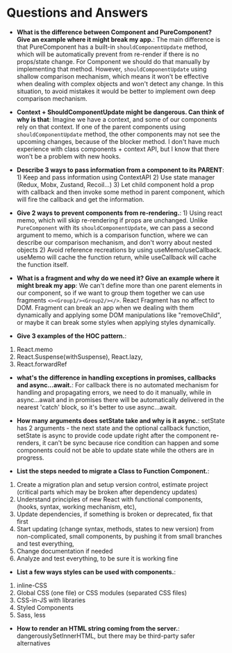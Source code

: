 # Questions and Answers

- **What is the difference between Component and PureComponent? Give an example where it might break my app.**: The main difference is that PureComponent has a built-in `shouldComponentUpdate` method, which will be automatically prevent from re-render if there is no props/state change. For Component we should do that manually by implementing that method. However, `shouldComponentUpdate` using shallow comparison mechanism, which means it won't be effective when dealing with complex objects and won't detect any change. In this situation, to avoid mistakes it would be better to implement own deep comparison mechanism.

- **Context + ShouldComponentUpdate might be dangerous. Can think of why is that**: Imagine we have a context, and some of our components rely on that context. If one of the parent components using `shouldComponentUpdate` method, the other components may not see the upcoming changes, because of the blocker method. I don't have much experience with class components + context API, but I know that there won't be a problem with new hooks. 

- **Describe 3 ways to pass information from a component to its PARENT**: 1) Keep and pass information using ContextAPI 2) Use state manager (Redux, Mobx, Zustand, Recoil...) 3) Let child component hold a prop with callback and then invoke some method in parent component, which will fire the callback and get the information.

- **Give 2 ways to prevent components from re-rendering.**: 1) Using react memo, which will skip re-rendering if props are unchanged. Unlike `PureComponent` with its `shouldComponentUpdate`, we can pass a second argument to memo, which is a comparison function, where we can describe our comparison mechanism, and don't worry about nested objects 2) Avoid reference recreations by using useMemo/useCallback. useMemo will cache the function return, while useCallback will cache the function itself.   

- **What is a fragment and why do we need it? Give an example where it might break my app**: We can't define more than one parent elements in our component, so if we want to group them together we can use fragments `<><Group1/><Group2/></>`. React Fragment has no affect to DOM. Fragment can break an app when we dealing with them dynamically and applying some DOM manipulations like "removeChild", or maybe it can break some styles when applying styles dynamically.


- **Give 3 examples of the HOC pattern.**: 
1) React.memo 
2) React.Suspense(withSuspense), React.lazy, 
3) React.forwardRef

- **what's the difference in handling exceptions in promises, callbacks and async...await.**: For callback there is no automated mechanism for handling and propagating errors, we need to do it manually, while in async...await and in promises there will be automatically delivered in the nearest 'catch' block, so it's better to use async...await.

- **How many arguments does setState take and why is it async.**: setState has 2 arguments - the next state and the optional callback function, setState is async to provide code update right after the component re-renders, it can't be sync because rice condition can happen and some components could not be able to update state while the others are in progress.

- **List the steps needed to migrate a Class to Function Component.**: 
1) Create a migration plan and setup version control, estimate project (critical parts which may be broken after dependency updates)
2) Understand principles of new React with functional components, (hooks, syntax, working mechanism, etc), 
3) Update dependencies, if something is broken or deprecated, fix that first
4) Start updating (change syntax, methods, states to new version) from non-complicated, small components, by pushing it from small branches and test everything,
5) Change documentation if needed
6) Analyze and test everything, to be sure it is working fine

- **List a few ways styles can be used with components.**: 
1) inline-CSS
2) Global CSS (one file) or CSS modules (separated CSS files)
3) CSS-in-JS with libraries
4) Styled Components
5) Sass, less

- **How to render an HTML string coming from the server.**: dangerouslySetInnerHTML, but there may be third-party safer alternatives

